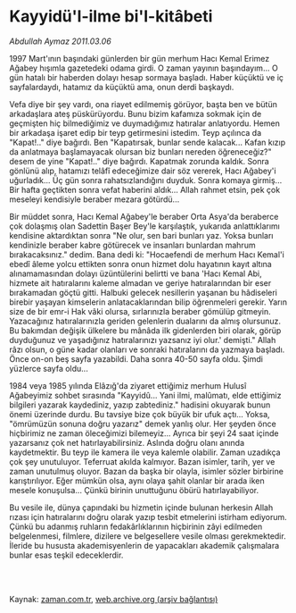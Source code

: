 # Kayyidü'l-ilme   bi'l-kitâbeti

*Abdullah Aymaz 2011.03.06*

<td class="columnist-detail">
<p>1997 Mart'ının başındaki günlerden bir gün merhum Hacı Kemal Erimez Ağabey hışımla gazetedeki odama girdi. O zaman yayının başındayım... O gün hatalı bir haberden dolayı hesap sormaya başladı. Haber küçüktü ve iç sayfalardaydı, hatamız da küçüktü ama, onun derdi başkaydı.</p>
<p>
<div id="haberMetinDiv">
<p>Vefa diye bir şey vardı, ona riayet edilmemiş görüyor, başta ben ve bütün arkadaşlara ateş püskürüyordu. Bunu bizim kafamıza sokmak için de geçmişten hiç bilmediğimiz ve duymadığımız hatıralar anlatıyordu. Hemen bir arkadaşa işaret edip bir teyp getirmesini istedim. Teyp açılınca da "Kapat!.." diye bağırdı. Ben "Kapatırsak, bunlar sende kalacak... Kafan kızıp da anlatmaya başlamayacak olursan biz bunları nereden öğreneceğiz?" desem de yine "Kapat!.." diye bağırdı. Kapatmak zorunda kaldık. Sonra gönlünü alıp, hatamızı telâfî edeceğimize dair söz vererek, Hacı Ağabey'i uğurladık... Üç gün sonra rahatsızlandığını duyduk. Sonra komaya girmiş... Bir hafta geçtikten sonra vefat haberini aldık... Allah rahmet etsin, pek çok meseleyi kendisiyle beraber mezara götürdü...
<p>Bir müddet sonra, Hacı Kemal Ağabey'le beraber Orta Asya'da beraberce çok dolaşmış olan Sadettin Başer Bey'le karşılaştık, yukarıda anlattıklarımı kendisine aktardıktan sonra "Ne olur, sen bari bunları yaz. Yoksa bunları kendinizle beraber kabre götürecek ve insanları bunlardan mahrum bırakacaksınız." dedim. Bana dedi ki: "Hocaefendi de merhum Hacı Kemal'i ebedî âleme yolcu ettikten sonra onun hizmet dolu hayatının kayıt altına alınamamasından dolayı üzüntülerini belirtti ve bana 'Hacı Kemal Abi, hizmete ait hatıralarını kaleme almadan ve geriye hatıralarından bir eser bırakamadan göçtü gitti. Halbuki gelecek nesillerin yaşanan bu hâdiseleri birebir yaşayan kimselerin anlatacaklarından bilip öğrenmeleri gerekir. Yarın size de bir emr-i Hak vâki olursa, sırlarınızla beraber gömülüp gitmeyin. Yazacağınız hatıralarınızla geriden gelenlerin dualarını da almış olursunuz. Bu bakımdan değişik ülkelere bu mânâda ilk gidenlerden biri olarak, görüp duyduğunuz ve yaşadığınız hatıralarınızı yazsanız iyi olur.' demişti." Allah râzı olsun, o güne kadar olanları ve sonraki hatıralarını da yazmaya başladı. Önce on-on beş sayfa yazabildi. Daha sonra 40-50 sayfa oldu. Şimdi yüzlerce sayfa oldu...
<p>1984 veya 1985 yılında Elâzığ'da ziyaret ettiğimiz merhum Hulusî Ağabeyimiz sohbet sırasında "Kayyidû... Yani ilmi, malûmatı, elde ettiğimiz bilgileri yazarak kaydediniz, yazıp zabtediniz." hadisini okuyarak bunun önemi üzerinde durdu. Bu tavsiye bize çok büyük bir ufuk açtı... Yoksa, "ömrümüzün sonuna doğru yazarız" demek yanlış olur. Her şeyden önce hiçbirimiz ne zaman öleceğimizi bilemeyiz... Ayrıca bir şeyi 24 saat içinde yazarsanız çok net hatırlayabilirsiniz. Aslında doğru olanı anında kaydetmektir. Bu teyp ile kamera ile veya kalemle olabilir. Zaman uzadıkça çok şey unutuluyor. Teferruat akılda kalmıyor. Bazan isimler, tarih, yer ve zaman unutulmuş oluyor. Bazan da başka bir olayla, isimler sözler birbirine karıştırılıyor. Eğer mümkün olsa, aynı olaya şahit olanlar bir arada iken mesele konuşulsa... Çünkü birinin unuttuğunu öbürü hatırlayabiliyor.
<p>Bu vesile ile, dünya çapındaki bu hizmetin içinde bulunan herkesin Allah rızası için hatıralarını doğru olarak yazıp tesbit etmelerini istirham ediyorum. Çünkü bu adanmış ruhların fedakârlıklarının hiçbirinin zâyi edilmeden belgelenmesi, filmlere, dizilere ve belgesellere vesile olması gerekmektedir. İleride bu hususta akademisyenlerin de yapacakları akademik çalışmalara bunlar esas teşkil edeceklerdir. </p></p></p></p></div>
</p>


<p><br>
		 </br></p></td>

Kaynak: [zaman.com.tr](http://zaman.com.tr/yazar.do?yazino=1103032), [web.archive.org (arşiv bağlantısı)](http://web.archive.org/web/20110311041904/http://zaman.com.tr:80/yazar.do?yazino=1103032)

